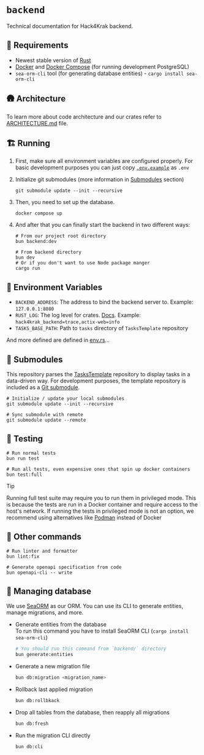 # `backend`

Technical documentation for Hack4Krak backend.

## 🛫 Requirements

- Newest stable version of [Rust](https://www.rust-lang.org/)
- [Docker](https://www.docker.com/) and [Docker Compose](https://docs.docker.com/compose/) (for running development
  PostgreSQL)
- `sea-orm-cli` tool (for generating database entities) - `cargo install sea-orm-cli`

## 🛖 Architecture

To learn more about code architecture and our crates refer to [ARCHITECTURE.md](ARCHITECTURE.md) file.

## 🏗️ Running

1. First, make sure all environment variables are configured properly.
   For basic development purposes you can just copy [`.env.example`](../.env.example) as `.env`

2. Initialize git submodules (more information in [Submodules](#-submodules) section)
    ```shell
    git submodule update --init --recursive
    ```

3. Then, you need to set up the database.
    ```shell
    docker compose up
    ```

4. And after that you can finally start the backend in two different ways:
    ```shell
    # From our project root directory
    bun backend:dev
    ```

    ```shell
    # From backend directory
    bun dev
    # Or if you don't want to use Node package manger
    cargo run
    ```

## 📜 Environment Variables

- `BACKEND_ADDRESS`: The address to bind the backend server to. Example: `127.0.0.1:8080`
- `RUST_LOG`: The log level for
  crates. [Docs](https://docs.rs/tracing-subscriber/latest/tracing_subscriber/filter/struct.EnvFilter.html). Example:
  `hack4krak_backend=trace,actix-web=info`
- `TASKS_BASE_PATH`: Path to `tasks` directory of `TasksTemplate` repository

And more defined are defined in [env.rs](src/utils/env.rs)...

## 🚤 Submodules

This repository parses the [TasksTemplate](https://github.com/Hack4Krak/TasksTemplate) repository to display tasks in a
data-driven way.
For development purposes, the template repository is included as
a [Git submodule](https://git-scm.com/book/en/v2/Git-Tools-Submodules).

```shell
# Initialize / update your local submodules
git submodule update --init --recursive
```

```shell
# Sync submodule with remote
git submodule update --remote
```

## 🧪 Testing

```shell
# Run normal tests
bun run test
```

```shell
# Run all tests, even expensive ones that spin up docker containers
bun test:full
```

> [!TIP]
> Running full test suite may require you to run them in privileged mode.
> This is because the tests are run in a Docker container and require access to the host's network.
> If running the tests in privileged mode is not an option, we recommend using alternatives
> like [Podman](https://podman.io/) instead of Docker

## 🌸 Other commands

```shell
# Run linter and formatter
bun lint:fix
```

```shell
# Generate openapi specification from code
bun openapi-cli -- write
```

## 👣 Managing database

We use [SeaORM](https://www.sea-ql.org/SeaORM) as our ORM. You can use its CLI to generate entities, manage migrations, 
and more.

- Generate entities from the database\
  To run this command you have to install SeaORM CLI (`cargo install sea-orm-cli`)
  ```sh
  # You should run this command from `backend/` directory
  bun generate:entities
  ```
- Generate a new migration file
  ```sh
  bun db:migration <migration_name>
  ```
- Rollback last applied migration
  ```sh
  bun db:rollbkack
  ```
- Drop all tables from the database, then reapply all migrations
  ```sh
  bun db:fresh
  ```
- Run the migration CLI directly
  ```sh
  bun db:cli
  ```
